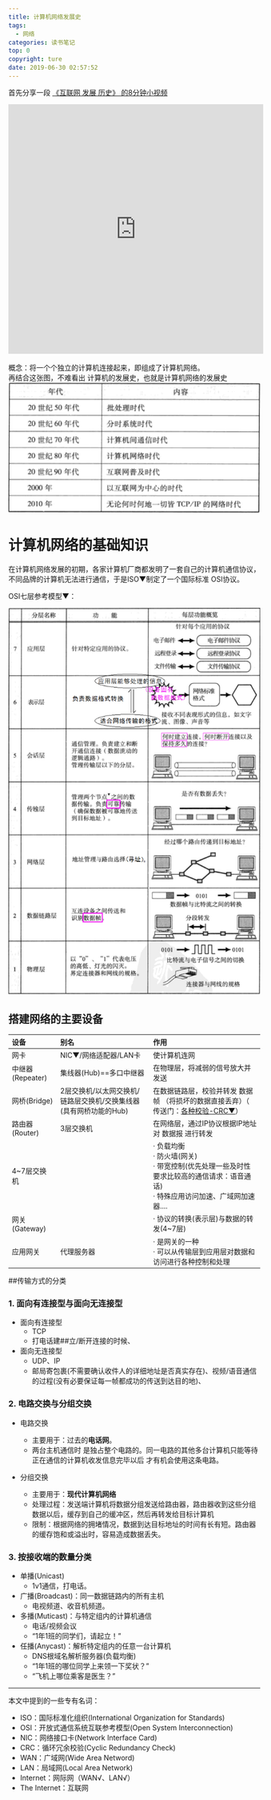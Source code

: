 ```yaml
---
title: 计算机网络发展史
tags: 
  - 网络
categories: 读书笔记
top: 0
copyright: ture
date: 2019-06-30 02:57:52
---
```


首先分享一段 [《互联网 发展 历史》 的8分钟小视频](http://v.youku.com/v_show/id_XNjU3MTE2MTY=.html) 

<!--more-->
<iframe height=498 width=510 src="http://player.youku.com/embed/XNjU3MTE2MTY=" frameborder=0 allowfullscreen></iframe>


概念：将一个个独立的计算机连接起来，即组成了计算机网络。  
再结合这张图，不难看出 计算机的发展史，也就是计算机网络的发展史
![《图解TCP/IP》 P10 表1.1](../image/c500696f-1.png)

# 计算机网络的基础知识

在计算机网络发展的初期，各家计算机厂商都发明了一套自己的计算机通信协议，不同品牌的计算机无法进行通信，于是ISO▼制定了一个国际标准 OSI协议。  

OSI七层参考模型▼：  

![《图解TCP/IP》 P20 图1.19](../image/c500696f-2.png)


## 搭建网络的主要设备

|设备|别名|作用|
|:---|:---|:---|
|网卡|NIC▼/网络适配器/LAN卡|使计算机连网|
|中继器(Repeater)|集线器(Hub)==多口中继器|在物理层，将减弱的信号放大并发送|
|网桥(Bridge)|2层交换机/以太网交换机/链路层交换机/交换集线器(具有网桥功能的Hub)|在数据链路层，校验并转发 数据帧 （将损坏的数据直接丢弃）（ 传送门：[各种校验-CRC▼](http://nibnait.com/d4c81fd3-error-detection-and-correction/)）|
|路由器(Router)|3层交换机|在网络层，通过IP协议根据IP地址对 数据报 进行转发|
|4~7层交换机| |· 负载均衡<br/>· 防火墙(网关)<br/>· 带宽控制(优先处理一些及时性要求比较高的通信请求：语音通话)<br/>· 特殊应用访问加速、广域网加速器....
|网关(Gateway)||· 协议的转换(表示层)与数据的转发(4~7层)|
|应用网关|代理服务器|· 是网关的一种<br/>· 可以从传输层到应用层对数据和访问进行各种控制和处理



##传输方式的分类
### 1. 面向有连接型与面向无连接型
 - 面向有连接型
	 - TCP
	 - 打电话建##立/断开连接的时候、
 - 面向无连接型
	 - UDP、IP
	 - 邮局寄包裹(不需要确认收件人的详细地址是否真实存在)、视频/语音通信的过程(没有必要保证每一帧都成功的传送到达目的地)、

### 2. 电路交换与分组交换
 - 电路交换

	 - 主要用于：过去的**电话网**。
	 - 两台主机通信时 是独占整个电路的。同一电路的其他多台计算机只能等待正在通信的计算机收发信息完毕以后 才有机会使用这条电路。

 - 分组交换

	 - 主要用于：**现代计算机网络**
	 - 处理过程：发送端计算机将数据分组发送给路由器，路由器收到这些分组数据以后，缓存到自己的缓冲区，然后再转发给目标计算机
	 - 限制：根据网络的拥堵情况，数据到达目标地址的时间有长有短。路由器的缓存饱和或溢出时，容易造成数据丢失。

### 3. 按接收端的数量分类

 - 单播(Unicast)
	 - 1v1通信，打电话。
 - 广播(Broadcast)：同一数据链路内的所有主机
	 - 电视频道、收音机频道。
 - 多播(Muticast)：与特定组内的计算机通信
	 - 电话/视频会议
	 - “1年1班的同学们，请起立！”
 - 任播(Anycast)：解析特定组内的任意一台计算机
	 - DNS根域名解析服务器(负载均衡)
	 - “1年1班的哪位同学上来领一下奖状？”
	 - “飞机上哪位乘客是医生？”



-----
本文中提到的一些专有名词：
 
 - ISO：国际标准化组织(International Organization for Standards)
 - OSI：开放式通信系统互联参考模型(Open System Interconnection)
 - NIC：网络接口卡(Network Interface Card)
 - CRC：循环冗余校验(Cyclic Redundancy Check)
 - WAN：广域网(Wide Area Netword)
 - LAN：局域网(Local Area Network)
 - Internet：网际网（WAN√、LAN√）
 - The Internet：互联网
